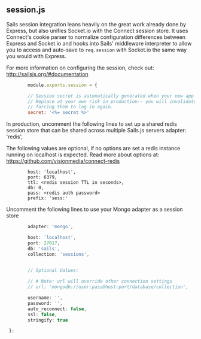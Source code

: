 ## session.js

Sails session integration leans heavily on the great work already done by Express, but also unifies 
Socket.io with the Connect session store. It uses Connect's cookie parser to normalize configuration
differences between Express and Socket.io and hooks into Sails' middleware interpreter to allow you
to access and auto-save to `req.session` with Socket.io the same way you would with Express.

For more information on configuring the session, check out:
http://sailsjs.org/#documentation

```javascript
        module.exports.session = {

        // Session secret is automatically generated when your new app is created
        // Replace at your own risk in production-- you will invalidate the cookies of your users,
        // forcing them to log in again. 
        secret: '<%= secret %>'
```

In production, uncomment the following lines to set up a shared redis session store
that can be shared across multiple Sails.js servers
adapter: 'redis',

The following values are optional, if no options are set a redis instance running
on localhost is expected.
Read more about options at: https://github.com/visionmedia/connect-redis
```
        host: 'localhost',
        port: 6379,
        ttl: <redis session TTL in seconds>,
        db: 0,
        pass: <redis auth password>
        prefix: 'sess:'
```

Uncomment the following lines to use your Mongo adapter as a session store
```javascript
        adapter: 'mongo',

        host: 'localhost',
        port: 27017,
        db: 'sails',
        collection: 'sessions',

        
        // Optional Values:

        // # Note: url will override other connection settings
        // url: 'mongodb://user:pass@host:port/database/collection',

        username: '',
        password: '',
        auto_reconnect: false,
        ssl: false,
        stringify: true

 };
 ```
